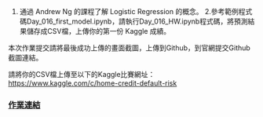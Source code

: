 
1. 通過 Andrew Ng 的課程了解 Logistic Regression 的概念。
2.參考範例程式碼Day_016_first_model.ipynb，請執行Day_016_HW.ipynb程式碼，將預測結果儲存成CSV檔，上傳你的第一份 Kaggle 成績。


本次作業提交請將最後成功上傳的畫面截圖，上傳到Github，到官網提交Github截圖連結。


請將你的CSV檔上傳至以下的Kaggle比賽網址：
https://www.kaggle.com/c/home-credit-default-risk

### [作業連結](https://github.com/zizhu13791/2nd-ML100Days/blob/master/homework/Day_016_HW.ipynb)
